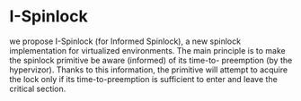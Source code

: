 # I-Spinlock
we propose I-Spinlock (for Informed Spinlock), a new spinlock implementation for virtualized environments. The main principle is to make the spinlock primitive be aware (informed) of its time-to-
preemption (by the hypervizor). Thanks to this information, the primitive will attempt to acquire the lock only if its time-to-preemption is sufficient to enter and leave the critical section.

